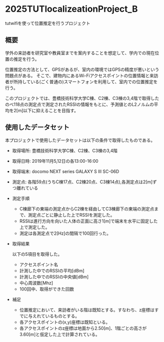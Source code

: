 # 2025TUTlocalizeationProject_B

tutwifiを使って位置推定を行うプロジェクト

## 概要

学外の来訪者を研究室や教員室までを案内することを想定して、学内での現在位置の推定を行う。


位置推定の方法として、GPSがあるが、室内の環境ではGPSの精度が悪いという問題点がある。
そこで、建物内にあるWi-Fiアクセスポイントの位置情報と来訪者が所持している(ごく普通の)スマートフォンを利用して、室内での位置推定を行う。

このプロジェクトでは、豊橋技術科学大学C棟、C2棟、C3棟の3,4階で取得したのべ118点の測定点で測定されたRSSIの情報をもとに、予測値とのL2ノルムの平均を2[m]以下に抑えることを目指す。

## 使用したデータセット

本プロジェクトで使用したデータセットは以下の条件で取得したものである。

- 取得場所: 豊橋技術科学大学C棟、C2棟、C3棟の3,4階
- 取得日時: 2019年11月5,12日の各13:00-16:00
- 取得端末: docomo NEXT series GALAXY S III SC-06D
- 測定点: 各階59点(うちC棟17点、C2棟20点、C3棟14点),各測定点は2[m]ずつ離れている
- 測定手順
  - C棟廊下の東端の測定点からC2棟を経由してC3棟廊下の東端の測定点まで、測定点ごとに静止した上でRSSIを測定した。
  - RSSIは進行方向を向いた人体の正面に高さ1[m]で端末を水平に固定した上で測定した。
  - 測定は各測定点で2[Hz]の間隔で100回行った。
- 取得結果
  
    以下の5項目を取得した。
  - アクセスポイント名
  - 計測した中でのRSSIの平均[dBm]
  - 計測した中でのRSSIの中央値[dBm]
  - 中心周波数[Mhz]
  - 100回中、取得ができた回数
- 補足
  - 位置推定において、来訪者がいる階は既知とする。すなわち、z座標はすでに与えれているものとする。
  - 各アクセスポイントの(x,y)座標は既知といる。
  - 各アクセスポイントのz座標は地面から2.50[m]、1階ごとの高さが3.60[m]と仮定した上で計算されている。
